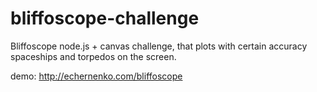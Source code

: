 # bliffoscope-challenge

Bliffoscope node.js + canvas challenge, that plots with certain
accuracy spaceships and torpedos on the screen.

demo: http://echernenko.com/bliffoscope
